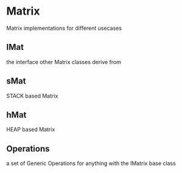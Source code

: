 # Matrix
Matrix implementations for different usecases

## IMat
the interface other Matrix classes derive from

## sMat
STACK based Matrix

## hMat
HEAP based Matrix

## Operations
a set of Generic Operations for anything with the IMatrix base class
